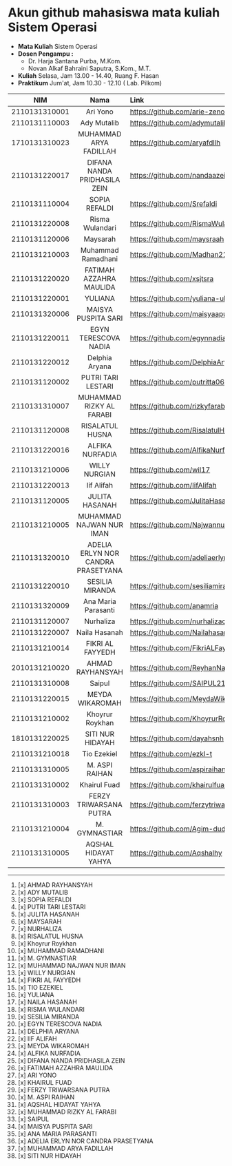 # Akun github mahasiswa mata kuliah Sistem Operasi

- **Mata Kuliah** Sistem Operasi 
- **Dosen Pengampu :**
    - Dr. Harja Santana Purba, M.Kom.
    - Novan Alkaf Bahraini Saputra, S.Kom., M.T.
- **Kuliah** Selasa, Jam 13.00 - 14.40, Ruang F. Hasan
- **Praktikum** Jum'at, Jam 10.30 - 12.10 ( Lab. Pilkom)


| NIM | Nama | Link |
| ----------- | :---------: | :---------- |
| 2110131310001 | Ari Yono | https://github.com/arie-zeno |
| 2110131110003 | Ady Mutalib | https://github.com/adymutalib |
| 1710131310023 | MUHAMMAD ARYA FADILLAH | https://github.com/aryafdllh |
| 2110131220017 | DIFANA NANDA PRIDHASILA ZEIN | https://github.com/nandaazein |
| 2110131110004 | SOPIA REFALDI | https://github.com/Srefaldi |
| 2110131220008 | Risma Wulandari | https://github.com/RismaWulandarii |
| 2110131120006 | Maysarah | https://github.com/maysraah |
| 2110131210003 | Muhammad Ramadhani | https://github.com/Madhan215 |
| 2110131220020 | FATIMAH AZZAHRA MAULIDA | https://github.com/xsjtsra |
| 2110131220001 | YULIANA | https://github.com/yuliana-ulm |
| 2110131320006 | MAISYA PUSPITA SARI | https://github.com/maisyaapuspitaa |
| 2110131220011 | EGYN TERESCOVA NADIA | https://github.com/egynnadia |
| 2110131220012 | Delphia Aryana | https://github.com/DelphiaAryana |
| 2110131120002 | PUTRI TARI LESTARI | https://github.com/putritta06 |
| 2110131310007 | MUHAMMAD RIZKY AL FARABI | https://github.com/rizkyfarabi03 |
| 2110131120008 | RISALATUL HUSNA | https://github.com/RisalatulHusna |
| 2110131220016 | ALFIKA NURFADIA | https://github.com/AlfikaNurfadia |
| 2110131210006 | WILLY NURGIAN | https://github.com/wil17 |
| 2110131220013 | Iif Alifah | https://github.com/IifAlifah |
| 2110131120005 | JULITA HASANAH | https://github.com/JulitaHasanah |
| 2110131210005 | MUHAMMAD NAJWAN NUR IMAN | https://github.com/NajwannurIman |
| 2110131320010 | ADELIA ERLYN NOR CANDRA PRASETYANA | https://github.com/adeliaerlyn |
| 2110131220010 | SESILIA MIRANDA | https://github.com/sesiliamiranda |
| 2110131320009 | Ana Maria Parasanti | https://github.com/anamria |
| 2110131120007 | Nurhaliza | https://github.com/nurhalizach |
| 2110131220007 | Naila Hasanah | https://github.com/Nailahasanah |
| 2110131210014 | FIKRI AL FAYYEDH | https://github.com/FikriALFayyedh |
| 2010131210020 | AHMAD RAYHANSYAH | https://github.com/ReyhanNadie |
| 2110131310008 | Saipul | https://github.com/SAIPUL21/saipul |
| 2110131220015 | MEYDA WIKAROMAH | https://github.com/MeydaWikaromah |
| 2110131210002 | Khoyrur Roykhan | https://github.com/KhoyrurRoykhan |
| 1810131220025 | SITI NUR HIDAYAH | https://github.com/dayahsnh |
| 2110131210018 | Tio Ezekiel | https://github.com/ezkl-t |
| 2110131310005 | M. ASPI RAIHAN | https://github.com/aspiraihan12 |
| 2110131310002 | Khairul Fuad | https://github.com/khairulfuad09 |
| 2110131310003 | FERZY TRIWARSANA PUTRA | https://github.com/ferzytriwarsanaputra |
| 2110131210004 | M. GYMNASTIAR | https://github.com/Agim-dudu |
| 2110131310005 | AQSHAL HIDAYAT YAHYA | https://github.com/Aqshalhy |




---

1. [x] AHMAD RAYHANSYAH 
2. [x] ADY MUTALIB
3. [x] SOPIA REFALDI
4. [x] PUTRI TARI LESTARI
5. [x] JULITA HASANAH
6. [x] MAYSARAH 
7. [x] NURHALIZA
8. [x] RISALATUL HUSNA
9. [x] Khoyrur Roykhan
10. [x] MUHAMMAD RAMADHANI
11. [x] M. GYMNASTIAR
12. [x] MUHAMMAD NAJWAN NUR IMAN
13. [x] WILLY NURGIAN
14. [x] FIKRI AL FAYYEDH
15. [x] TIO EZEKIEL
16. [x] YULIANA
17. [x] NAILA HASANAH
18. [x] RISMA WULANDARI
19. [x] SESILIA MIRANDA
20. [x] EGYN TERESCOVA NADIA
21. [x] DELPHIA ARYANA
22. [x] IIF ALIFAH
23. [x] MEYDA WIKAROMAH
24. [x] ALFIKA NURFADIA
25. [x] DIFANA NANDA PRIDHASILA ZEIN
26. [x] FATIMAH AZZAHRA MAULIDA
27. [x] ARI YONO
28. [x] KHAIRUL FUAD
29. [x] FERZY TRIWARSANA PUTRA
30. [x] M. ASPI RAIHAN
31. [x] AQSHAL HIDAYAT YAHYA
32. [x] MUHAMMAD RIZKY AL FARABI
33. [x] SAIPUL
34. [x] MAISYA PUSPITA SARI
35. [x] ANA MARIA PARASANTI
36. [x] ADELIA ERLYN NOR CANDRA PRASETYANA
37. [x] MUHAMMAD ARYA FADILLAH
38. [x] SITI NUR HIDAYAH
